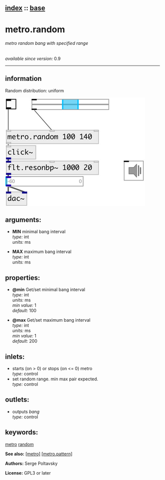 [index](index.html) :: [base](category_base.html)
---

# metro.random

###### metro random bang with specified range

*available since version:* 0.9

---


## information
Random distribution: uniform


[![example](../examples/img/metro.random.jpg)](../examples/pd/metro.random.pd)



## arguments:

* **MIN**
minimal bang interval<br>
_type:_ int<br>
_units:_ ms<br>

* **MAX**
maximum bang interval<br>
_type:_ int<br>
_units:_ ms<br>





## properties:

* **@min** 
Get/set minimal bang interval<br>
_type:_ int<br>
_units:_ ms<br>
_min value:_ 1<br>
_default:_ 100<br>

* **@max** 
Get/set maximum bang interval<br>
_type:_ int<br>
_units:_ ms<br>
_min value:_ 1<br>
_default:_ 200<br>



## inlets:

* starts (on &gt; 0) or stops (on &lt;= 0) metro<br>
_type:_ control
* set random range. min max pair expected.<br>
_type:_ control



## outlets:

* outputs *bang*<br>
_type:_ control



## keywords:

[metro](keywords/metro.html)
[random](keywords/random.html)



**See also:**
[\[metro\]](metro.html)
[\[metro.pattern\]](metro.pattern.html)




**Authors:** Serge Poltavsky




**License:** GPL3 or later





